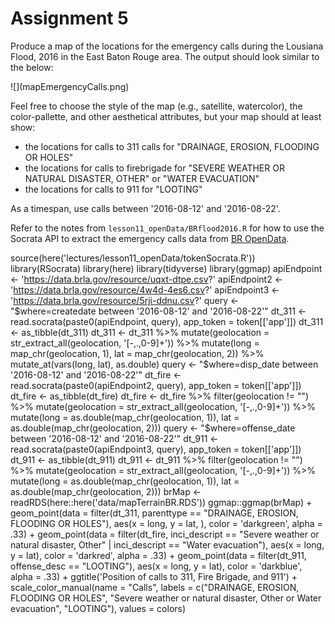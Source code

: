 # Assignment 5

Produce a map of the locations for the emergency calls during the Lousiana Flood, 2016 in the East Baton Rouge area. The output should look similar to the below: 

<div style="width:50%">![](mapEmergencyCalls.png)</div>

Feel free to choose the style of the map (e.g., satellite, watercolor), the color-pallette, and other aesthetical attributes, but your map should at least show:

- the locations for calls to 311 calls for "DRAINAGE, EROSION, FLOODING OR HOLES"
- the locations for calls to firebrigade for "SEVERE WEATHER OR NATURAL DISASTER, OTHER" or "WATER EVACUATION"  
- the locations for calls to 911 for "LOOTING"

As a timespan, use calls between '2016-08-12' and '2016-08-22'.

Refer to the notes from `lesson11_openData/BRflood2016.R` for how to use the Socrata API to extract the emergency calls data from [BR OpenData](https://data.brla.gov/).


source(here('lectures/lesson11_openData/tokenSocrata.R'))
library(RSocrata)
library(here)
library(tidyverse)
library(ggmap)
apiEndpoint <- 'https://data.brla.gov/resource/uqxt-dtpe.csv?'
apiEndpoint2 <- 'https://data.brla.gov/resource/4w4d-4es6.csv?'
apiEndpoint3 <- 'https://data.brla.gov/resource/5rji-ddnu.csv?'
query <- "$where=createdate between '2016-08-12' and '2016-08-22'"
dt_311 <- read.socrata(paste0(apiEndpoint, query), app_token = token[['app']])
dt_311 <- as_tibble(dt_311)
dt_311 <- dt_311 %>% 
  mutate(geolocation = str_extract_all(geolocation, '[-,.,0-9]+')) %>% 
  mutate(long = map_chr(geolocation, 1), lat = map_chr(geolocation, 2)) %>% 
  mutate_at(vars(long, lat), as.double)
query <- "$where=disp_date between '2016-08-12' and '2016-08-22'"
dt_fire <- read.socrata(paste0(apiEndpoint2, query), app_token = token[['app']])
dt_fire <- as_tibble(dt_fire)
dt_fire <- dt_fire %>% 
  filter(geolocation != "") %>%
  mutate(geolocation = str_extract_all(geolocation, '[-,.,0-9]+')) %>%
  mutate(long = as.double(map_chr(geolocation, 1)), lat = as.double(map_chr(geolocation, 2)))
query <- "$where=offense_date between '2016-08-12' and '2016-08-22'"
dt_911 <- read.socrata(paste0(apiEndpoint3, query), app_token = token[['app']])
dt_911 <- as_tibble(dt_911)
dt_911 <- dt_911 %>% 
  filter(geolocation != "") %>%
  mutate(geolocation = str_extract_all(geolocation, '[-,.,0-9]+')) %>%
  mutate(long = as.double(map_chr(geolocation, 1)), lat = as.double(map_chr(geolocation, 2)))
brMap <- readRDS(here::here('data/mapTerrainBR.RDS'))
ggmap::ggmap(brMap) +
  geom_point(data = filter(dt_311, parenttype == "DRAINAGE, EROSION, FLOODING OR HOLES"), aes(x = long, y = lat, ), color = 'darkgreen', alpha = .33) + geom_point(data = filter(dt_fire, inci_descript == "Severe weather or natural disaster, Other" | inci_descript == "Water evacuation"), aes(x = long, y = lat), color = 'darkred', alpha = .33) + geom_point(data = filter(dt_911, offense_desc == "LOOTING"), aes(x = long, y = lat), color = 'darkblue', alpha = .33) + ggtitle('Position of calls to 311, Fire Brigade, and 911') + scale_color_manual(name = "Calls", labels = c("DRAINAGE, EROSION, FLOODING OR HOLES", "Severe weather or natural disaster, Other or Water evacuation", "LOOTING"), values = colors)
  